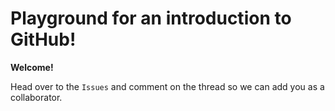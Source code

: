 # Playground for an introduction to GitHub!

**Welcome!**

Head over to the `Issues` and comment on the thread so we can add you as a collaborator.
